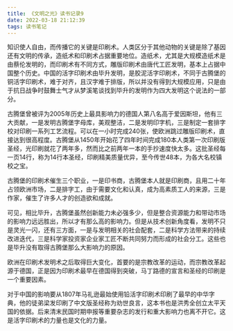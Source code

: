 ```yaml
---
title: 《文明之光》读书记录9
date: 2022-03-18 21:12:39
tags: 读书笔记
---
```

知识使人自由，而传播它的关键是印刷术。人类区分于其他动物的关键是除了基因还有文明的传承，造纸术和印刷术占据重要地位。造纸术，尤其是大规模造纸术是由蔡伦发明的，而印刷术有不同方式，雕版印刷术由唐代工匠发明，基本上占据中国整个历史。中国的活字印刷术由毕升发明，是胶泥活字印刷术，不同于古腾堡的铜活字印刷术，难于对齐，且汉字难于排版，所以并没有得到大规模应用，只是由于抗日战争时鼓舞士气才从梦溪笔谈找到毕升的发明作为四大发明这个说法的一部分。

古腾堡曾被评为2005年历史上最具影响力的德国人第八名高于爱因斯坦，他有三大贡献，一是发明古腾堡字母库，美观整洁，二是发明印字机，三是制定一套排字校对印刷一系列工艺流程。可以在一小时完成240张，使欧洲跳过雕版印刷术，直接达到很高程度。古腾堡从1450年开始花了四年时间完成180本人类第一次印刷版圣经，光印刷就花了两年多，然而比之前两年一本的手抄速度快太多。这批圣经每一页14行，称为14行本圣经，印刷精美质量优异，至今传世48本，为各大名校镇校之宝。

古腾堡的印刷术催生三个职业，一是印书商，古腾堡本人就是印刷商，且用二十年占领欧洲市场，二是排字工，由于需要文化和认真，成为高素质工人的来源，三是作家，催生了许多人才的创造欲和成就。

可见，相比毕升，古腾堡虽然创新能力未必强多少，但是整合资源能力和带动市场的影响力远远胜出，所以才有那么高的影响力。但是从技术创新角度看，发明不只是灵光一闪，还有三方面，一是与发明相关的社会配套，二是科学方法带来的持续改进迭代，三是科学家投资家企业家工匠不断共同努力而形成的社会分工。这些也是毕升没有取得古腾堡那么大影响力的原因。

欧洲在印刷术发明术之后取得巨大变化，首要的是宗教改革的运动，而宗教改革起源于德国，正是因为印刷术最早在德国得到突破，马丁路德的宣言和圣经的印刷是一个重要因素。

对于中国的影响要从1807年马礼逊最始使用铅活字印刷术印刷了最早的中华字典，他的徒弟梁发印刷了中文版圣经称为劝世良言，这本书也是洪秀全创立太平天国的依据。后来清末民国时期申报等重要杂志的发行和重大影响力也离不开它。这是活字印刷术的力量也是文化的力量。
